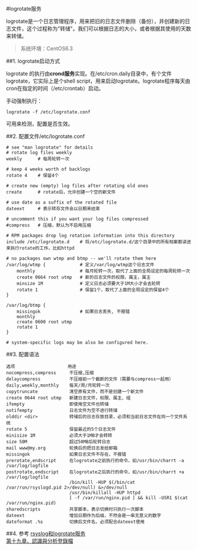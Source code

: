 #logrotate服务

logrotate是一个日志管理程序，用来把旧的日志文件删除（备份），并创建新的日志文件，这个过程称为"转储"。我们可以根据日志的大小，或者根据其使用的天数来转储。

>系统环境：CentOS6.3

##1. logrotate启动方式

logrotate 的执行由**crond服务**实现。在/etc/cron.daily目录中，有个文件logrotate，它实际上是个shell script，用来启动logrotate。logrotate程序每天由cron在指定的时间（/etc/crontab）启动。

手动强制执行：

    logrotate -f /etc/logrotate.conf

可用来检测，配置是否生效。


##2. 配置文件/etc/logrotate.conf

    # see "man logrotate" for details
    # rotate log files weekly
    weekly      # 每周轮转一次
    
    # keep 4 weeks worth of backlogs
    rotate 4    # 保留4个
    
    # create new (empty) log files after rotating old ones
    create      # rotate后，允许创建一个空的新文件
    
    # use date as a suffix of the rotated file
    dateext     # 表示转存文件会以日期来结束
    
    # uncomment this if you want your log files compressed
    #compress   # 压缩，默认为不启用压缩
    
    # RPM packages drop log rotation information into this directory
    include /etc/logrotate.d    # 将/etc/logrotate.d/这个目录中的所有档案都读进来执行rotate的工作，比如httpd
    
    # no packages own wtmp and btmp -- we'll rotate them here
    /var/log/wtmp {             # 定义/var/log/wtmp这个日志文件
        monthly                 # 每月轮转一次，取代了上面的全局设定的每周轮转一次
        create 0664 root utmp   # 新的日志文件的权限，属主，属主
    	minsize 1M              # 定义日志必须要大于1M大小才会去轮转
        rotate 1                # 保留1个，取代了上面的全局设定的保留4个
    }
    
    /var/log/btmp {
        missingok               # 如果日志丢失, 不报错
        monthly
        create 0600 root utmp
        rotate 1
    }
    
    # system-specific logs may be also be configured here.


##3. 配置语法

    选项                    用途
    nocompress,compress     不压缩,压缩
    delaycompress           不压缩前一个截断的文件（需要与compress一起用）
    daily,weekly,monthly    每天/周/月轮转一次
    copytruncate            清空原有文件，而不是创建一个新文件
    create 0644 root utmp   新建日志文件，权限、属主、组
    ifempty                 即使用空文件也转储
    notifempty              日志文件为空不进行转储
    olddir <dir>            转储后的日志存放目录，必须和当前日志文件在同一个文件系统
    rotate 5                保留最近的5个日志文件
    minisize 1M             必须大于1MB才会转转
    size 50M                超过50MB后轮转日志
    mail www@my.org         轮换后的把日志发给邮箱
    missingok               如果日志文件不存在，不报错
    prerotate,endscript     在logrotate之前执行的命令，如/usr/bin/charrt -a /var/log/logfile
    postrotate,endscript    在logrotate之后执行的命令，如/usr/bin/charrt +a /var/log/logfile
                            /bin/kill -HUP $(/bin/cat /var/run/rsyslogd.pid 2>/dev/null) &>/dev/null
                            /usr/bin/killall -HUP httpd
                            [ -f /var/run/nginx.pid ] && kill -USR1 $(cat /var/run/nginx.pid)
    sharedscripts           共享脚本，表示切换时只执行一次脚本
    dateext                 增加日期作为后缀，不然会是一串无意义的数字
    dateformat .%s          切换后文件名，必须配合dateext使用

##4. 参考
[rsyslog和logrotate服务](http://w.gdu.me/wiki/Linux/rsyslog_logrotate.html)  
[第十九章、認識與分析登錄檔](http://linux.vbird.org/linux_basic/0570syslog.php)